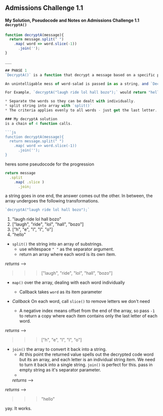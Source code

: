 ## Admissions Challenge 1.1
#### My Solution, Pseudocode and Notes on Admissions Challenge 1.1 `decryptA()`


```js
function decryptA(message){
  return message.split(" ")
    .map( word => word.slice(-1))
      .join('');
}

___

## PHASE 1
`DecryptA()` is a function that decrypt a message based on a specific pattern.  

An unintelligable mess of word-salad is passed in as a string, and `DecryptA()` returns the secret word. It does this by creating a new word made out of the last letter of every word in the string. 

For Example, `decryptA("laugh ride lol hall bozo");` would return "hello"

* Separate the words so they can be dealt with individually. 
* split string into array with `split()`
* The criteria applies evenly to all words - just get the last letter. 

### My decryptA solution 
is a chain of 4 function calls. 

```js
function decryptA(message){
  return message.split(" ")
    .map( word => word.slice(-1))
      .join('');
}
```
heres some pseudocode for the progression

```js
return message 
  .split 
    .map( .slice ) 
      .join;
```

a string goes in one end, the answer comes out the other. In between, the array undergoes the following transformations. 


```js
`decryptA("laugh ride lol hall bozo");`
```

1. "laugh ride lol hall bozo"
2. ["laugh", "ride", "lol", "hall", "bozo"]
3. ["h", "e", "l", "l", "o"]
4. "hello"

* `split()` the string into an array of substrings.
  - use whitespace `" "` as the separator argument.
  - return an array where each word is its own item.

*returns* -->
>>>["laugh", "ride", "lol", "hall", "bozo"]


* `map()` over the array, dealing with each word individually
  - Callback takes `word` as its item parameter


*  *Callback* On each word, call `slice()` to remove letters we don't need
    + A negative index means offset from the end of the array, so pass `-1` to return a copy where each item contains only the last letter of each word. 

*returns* -->
>>>["h", "e", "l", "l", "o"]

  
* `join()` the array to convert it back into a string.
  - At this point the returned value spells out the decrypted code word but its an array, and each letter is an individual string item. We need to turn it back into a single string. `join()` is perfect for this. pass in empty string as it's separator parameter.
  - 
  *returns* -->

*returns* -->
>>>"hello"

yay. It works. 

